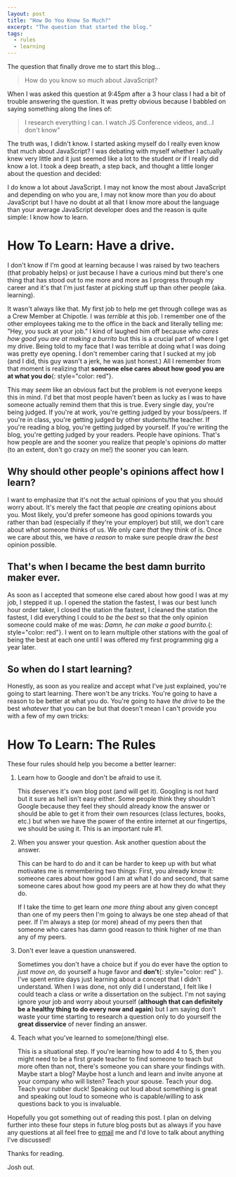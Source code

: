 ```yaml
---
layout: post
title: "How Do You Know So Much?"
excerpt: "The question that started the blog."
tags:
  - rules
  - learning
---
```


The question that finally drove me to start this blog...

>How do you know so much about JavaScript?

When I was asked this question at 9:45pm after a 3 hour class I had a bit of trouble answering the question. It was pretty obvious because I babbled on saying something along the lines of:

>I research everything I can. I watch JS Conference videos, and...I don't know"

The truth was, I didn't know. I started asking myself do I really even know that much about JavaScript? I was debating with myself whether I actually knew very little and it just seemed like a lot to the student or if I really did know a lot. I took a deep breath, a step back, and thought a little longer about the question and decided:

I do know a lot about JavaScript. I may not know the most about JavaScript and depending on who you are, I may not know more than _you_ do about JavaScript but I have no doubt at all that I know more about the language than your average JavaScript developer does and the reason is quite simple: I know how to learn.

# How To Learn: Have a drive.

I don't know if I'm good at learning because I was raised by two teachers (that probably helps) or just because I have a curious mind but there's one thing that has stood out to me more and more as I progress through my career and it's that I'm just faster at picking stuff up than other people (aka. learning).

It wasn't always like that. My first job to help me get through college was as a Crew Member at Chipotle. I was _terrible_ at this job. I remember one of the other employees taking me to the office in the back and literally telling me: "Hey, you suck at your job." I kind of laughed him off because _who cares how good you are at making a burrito_ but this is a crucial part of where I get my drive. Being told to my face that I was terrible at doing what I was doing was pretty eye opening. I don't remember caring that I sucked at my job (and I did, this guy wasn't a jerk, he was just honest.) All I remember from that moment is realizing that __someone else cares about how good you are at what you do__{: style="color: red"}.

This may *seem* like an obvious fact but the problem is not everyone keeps this in mind. I'd bet that most people haven't been as lucky as I was to have someone actually remind them that this is true. Every single day, you're being judged. If you're at work, you're getting judged by your boss/peers. If you're in class, you're getting judged by other students/the teacher. If you're reading a blog, you're getting judged by yourself. If you're writing the blog, you're getting judged by your readers. People have opinions. That's how people are and the sooner you realize that people's opinions *do* matter (to an extent, don't go crazy on me!) the sooner you can learn.

## Why should other people's opinions affect how I learn?

I want to emphasize that it's not the actual opinions of you that you should worry about. It's merely the fact that people _are_ creating opinions about you. Most likely, you'd prefer someone has good opinions towards you rather than bad (especially if they're your employer) but still, we don't care about _what_ someone thinks of us. We only care _that_ they think of is. Once we care about this, we have _a reason_ to make sure people draw _the best_ opinion possible.

## That's when I became the best damn burrito maker ever.

As soon as I accepted that someone else cared about how good I was at my job, I stepped it up. I opened the station the fastest, I was our best lunch hour order taker, I closed the station the fastest, I cleaned the station the fastest, I did everything I could to _be the best_ so that the only opinion someone could make of me was: _Damn, he can make a good burrito._{: style="color: red"}. I went on to learn multiple other stations with the goal of being the best at each one until I was offered my first programming gig a year later.

## So when do I start learning?

Honestly, as soon as you realize and accept what I've just explained, you're going to start learning. There won't be any tricks. You're going to have a reason to be better at what you do. You're going to have _the drive_ to be the best _whatever_ that you can be but that doesn't mean I can't provide you with a few of my own tricks:

# How To Learn: The Rules

These four rules should help you become a better learner:

1. Learn how to Google and don't be afraid to use it.

	This deserves it's own blog post (and will get it). Googling is not hard but it sure as hell isn't easy either. Some people think they shouldn't Google because they feel they should already know the answer or should be able to get it from their own resources (class lectures, books, etc.) but when we have the power of the entire internet at our fingertips, we should be using it. This is an important rule #1.

2. When you answer your question. Ask another question about the answer.

	This can be hard to do and it can be harder to keep up with but what motivates me is remembering two things: First, you already know it: someone cares about how good I am at what I do and second, that same someone cares about how good my peers are at how they do what they do.

	If I take the time to get learn _one more thing_ about any given concept than one of my peers then I'm going to always be one step ahead of that peer. If I'm always a step (or more) ahead of my peers then that someone who cares has damn good reason to think higher of me than any of my peers.

3. Don't ever leave a question unanswered.

	Sometimes you don't have a choice but if you do ever have the option to _just move on_, do yourself a huge favor and __don't__{: style="color: red" }. I've spent entire days just learning about a concept that I didn't understand. When I was done, not only did I understand, I felt like I could teach a class or write a dissertation on the subject. I'm not saying ignore your job and worry about yourself (__although that can definitely be a healthy thing to do every now and again__) but I am saying don't waste your time starting to research a question only to do yourself the __great disservice__ of never finding an answer.

4. Teach what you've learned to some(one/thing) else.

	This is a situational step. If you're learning how to add 4 to 5, then you might need to be a first grade teacher to find someone to teach but more often than not, there's someone you can share your findings with. Maybe start a blog? Maybe host a lunch and learn and invite anyone at your company who will listen? Teach your spouse. Teach your dog. Teach your rubber duck! Speaking out loud about something is great and speaking out loud to someone who is capable/willing to ask questions back to you is invaluable.

Hopefully you got something out of reading this post. I plan on delving further into these four steps in future blog posts but as always if you have any questions at all feel free to <a href="mailto:josh.madewell@gmail.com">email</a> me and I'd love to talk about anything I've discussed!

Thanks for reading.

Josh out.